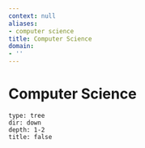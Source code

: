 ```yaml
---
context: null
aliases:
- computer science
title: Computer Science
domain:
- ''
---
```


# Computer Science

```breadcrumbs
type: tree
dir: down
depth: 1-2
title: false
```

